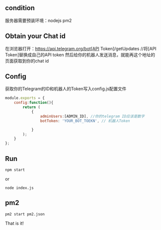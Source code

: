 ## condition
服务器需要预装环境：nodejs pm2

## Obtain your Chat id
在浏览器打开：https://api.telegram.org/bot[API Token]/getUpdates //将[API Token]替换成自己的API token
然后给你的机器人发送消息，就能再这个地址的页面获取到你的chat id
## Config
获取你的Telegram的ID和机器人的Token写入config.js配置文件
```javascript
module.exports = {
    config:function(){
        return (
            {
                adminUsers:[ADMIN_ID], //你的telegram ID应该是数字
                botToken: 'YOUR_BOT_TOEKN', // 机器人Token

            }
        );
    }
};
```
## Run
```
npm start
```
or 
```
node index.js
```
## pm2
```
pm2 start pm2.json
```

That is it!
